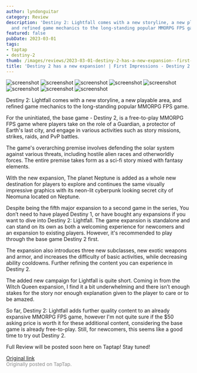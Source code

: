 ```yaml
---
author: lyndonguitar
category: Review
description: 'Destiny 2: Lightfall comes with a new storyline, a new playable area,
  and refined game mechanics to the long-standing popular MMORPG FPS game.'
featured: false
pubDate: 2023-03-01
tags:
- taptap
- destiny-2
thumb: /images/reviews/2023-03-01-destiny-2-has-a-new-expansion--first-impressions---destiny-2-lightfall-0.avif
title: 'Destiny 2 has a new expansion! | First Impressions - Destiny 2: Lightfall'
---
```


<div class="gallery">
  <img src="/images/reviews/2023-03-01-destiny-2-has-a-new-expansion--first-impressions---destiny-2-lightfall-0.avif" alt="screenshot" />
  <img src="/images/reviews/2023-03-01-destiny-2-has-a-new-expansion--first-impressions---destiny-2-lightfall-1.avif" alt="screenshot" />
  <img src="/images/reviews/2023-03-01-destiny-2-has-a-new-expansion--first-impressions---destiny-2-lightfall-2.avif" alt="screenshot" />
  <img src="/images/reviews/2023-03-01-destiny-2-has-a-new-expansion--first-impressions---destiny-2-lightfall-3.avif" alt="screenshot" />
  <img src="/images/reviews/2023-03-01-destiny-2-has-a-new-expansion--first-impressions---destiny-2-lightfall-4.avif" alt="screenshot" />
  <img src="/images/reviews/2023-03-01-destiny-2-has-a-new-expansion--first-impressions---destiny-2-lightfall-5.avif" alt="screenshot" />
  <img src="/images/reviews/2023-03-01-destiny-2-has-a-new-expansion--first-impressions---destiny-2-lightfall-6.avif" alt="screenshot" />
  <img src="/images/reviews/2023-03-01-destiny-2-has-a-new-expansion--first-impressions---destiny-2-lightfall-7.avif" alt="screenshot" />
</div>

Destiny 2: Lightfall comes with a new storyline, a new playable area, and refined game mechanics to the long-standing popular MMORPG FPS game.

For the uninitiated, the base game - Destiny 2, is a free-to-play MMORPG FPS game where players take on the role of a Guardian, a protector of Earth's last city, and engage in various activities such as story missions, strikes, raids, and PvP battles.

The game's overarching premise involves defending the solar system against various threats, including hostile alien races and otherworldly forces. The entire premise takes form as a sci-fi story mixed with fantasy elements.

With the new expansion, The planet Neptune is added as a whole new destination for players to explore and continues the same visually impressive graphics with its neon-lit cyberpunk looking secret city of Neomuna located on Neptune.

Despite being the fifth major expansion to a second game in the series, You don’t need to have played Destiny 1, or have bought any expansions if you want to dive into Destiny 2: Lightfall. The game expansion is standalone and can stand on its own as both a welcoming experience for newcomers and an expansion to existing players. However, it's recommended to play through the base game Destiny 2 first.

The expansion also introduces three new subclasses, new exotic weapons and armor, and increases the difficulty of basic activities, while decreasing ability cooldowns.  Further refining the content you can experience in Destiny 2.

The added new campaign for Lightfall is quite short. Coming in from the Witch Queen expansion, I find it a bit underwhelming and there isn’t enough stakes for the story nor enough explanation given to the player to care or to be amazed.

So far, Destiny 2: Lightfall adds further quality content to an already expansive MMORPG FPS game, however I'm not quite sure if the $50 asking price is worth it for these additional content, considering the base game is already free-to-play. Still, for newcomers, this seems like a good time to try out Destiny 2.

Full Review will be posted soon here on Taptap! Stay tuned!

[Original link](https://www.taptap.io/post/4679875)<br><span style="font-size: 0.95em; color: #888;">Originally posted on TapTap.</span>